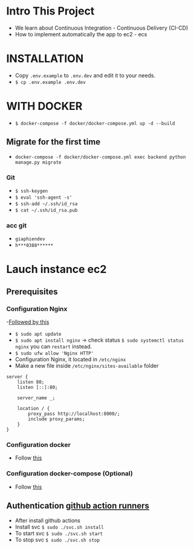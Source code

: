 # Intro This Project

- We learn about Continuous Integration - Continuous Delivery (CI-CD)
- How to implement automatically the app to ec2 - ecs

# INSTALLATION

- Copy `.env.example` to `.env.dev` and edit it to your needs.
- `$ cp .env.example .env.dev`

# WITH DOCKER

- `$ docker-compose -f docker/docker-compose.yml up -d --build`

## Migrate for the first time

- `docker-compose -f docker/docker-compose.yml exec backend python manage.py migrate`

### Git

- `$ ssh-keygen`
- `$ eval 'ssh-agent -s'`
- `$ ssh-add ~/.ssh/id_rsa`
- `$ cat ~/.ssh/id_rsa.pub`

### acc git

- `giaphiendev`
- `h***0388******`

# Lauch instance ec2

## Prerequisites

### Configuration Nginx 
-[Followed by this](https://www.digitalocean.com/community/tutorials/how-to-configure-nginx-as-a-reverse-proxy-on-ubuntu-22-04)

- `$ sudo apt update`
- `$ sudo apt install nginx` -> check status `$ sudo systemctl status nginx` you can `restart` instead.
- `$ sudo ufw allow 'Nginx HTTP'`
- Configuration Nginx, it located in `/etc/nginx`
- Make a new file inside `/etc/nginx/sites-available` folder
```
server {
    listen 80;
    listen [::]:80;

    server_name _;
        
    location / {
        proxy_pass http://localhost:8000/;
        include proxy_params;
    }
}
```

### Configuration docker

- Follow [this](https://www.digitalocean.com/community/tutorials/how-to-install-and-use-docker-on-ubuntu-20-04)

### Configuration docker-compose (Optional)

- Follow [this](https://www.digitalocean.com/community/tutorials/how-to-install-and-use-docker-compose-on-ubuntu-20-04)

## Authentication [github action runners](https://github.com/giaphiendev/learn-cicd-action/settings/actions/runners)
- After install github actions
- Install svc `$ sudo ./svc.sh install`
- To start svc `$ sudo ./svc.sh start`
- To stop svc `$ sudo ./svc.sh stop`
